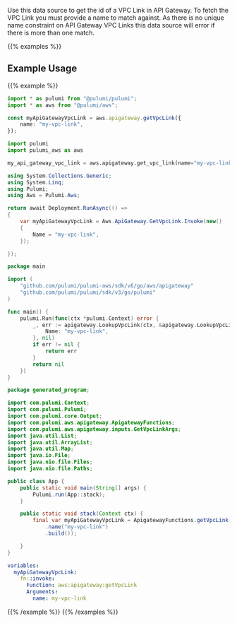 Use this data source to get the id of a VPC Link in
API Gateway. To fetch the VPC Link you must provide a name to match against.
As there is no unique name constraint on API Gateway VPC Links this data source will
error if there is more than one match.

{{% examples %}}
## Example Usage
{{% example %}}

```typescript
import * as pulumi from "@pulumi/pulumi";
import * as aws from "@pulumi/aws";

const myApiGatewayVpcLink = aws.apigateway.getVpcLink({
    name: "my-vpc-link",
});
```
```python
import pulumi
import pulumi_aws as aws

my_api_gateway_vpc_link = aws.apigateway.get_vpc_link(name="my-vpc-link")
```
```csharp
using System.Collections.Generic;
using System.Linq;
using Pulumi;
using Aws = Pulumi.Aws;

return await Deployment.RunAsync(() => 
{
    var myApiGatewayVpcLink = Aws.ApiGateway.GetVpcLink.Invoke(new()
    {
        Name = "my-vpc-link",
    });

});
```
```go
package main

import (
	"github.com/pulumi/pulumi-aws/sdk/v6/go/aws/apigateway"
	"github.com/pulumi/pulumi/sdk/v3/go/pulumi"
)

func main() {
	pulumi.Run(func(ctx *pulumi.Context) error {
		_, err := apigateway.LookupVpcLink(ctx, &apigateway.LookupVpcLinkArgs{
			Name: "my-vpc-link",
		}, nil)
		if err != nil {
			return err
		}
		return nil
	})
}
```
```java
package generated_program;

import com.pulumi.Context;
import com.pulumi.Pulumi;
import com.pulumi.core.Output;
import com.pulumi.aws.apigateway.ApigatewayFunctions;
import com.pulumi.aws.apigateway.inputs.GetVpcLinkArgs;
import java.util.List;
import java.util.ArrayList;
import java.util.Map;
import java.io.File;
import java.nio.file.Files;
import java.nio.file.Paths;

public class App {
    public static void main(String[] args) {
        Pulumi.run(App::stack);
    }

    public static void stack(Context ctx) {
        final var myApiGatewayVpcLink = ApigatewayFunctions.getVpcLink(GetVpcLinkArgs.builder()
            .name("my-vpc-link")
            .build());

    }
}
```
```yaml
variables:
  myApiGatewayVpcLink:
    fn::invoke:
      Function: aws:apigateway:getVpcLink
      Arguments:
        name: my-vpc-link
```
{{% /example %}}
{{% /examples %}}